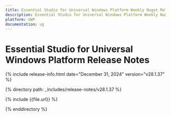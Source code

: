 ```yaml
---
title: Essential Studio for Universal Windows Platform Weekly Nuget Release Release Notes  
description: Essential Studio for Universal Windows Platform Weekly Nuget Release Release Notes  
platform: UWP
documentation: ug
---
```


# Essential Studio for Universal Windows Platform  Release Notes  

{% include release-info.html date="December 31, 2024"  version="v28.1.37" %} 

{% directory path: _includes/release-notes/v28.1.37 %}

{% include {{file.url}} %}

{% enddirectory %}